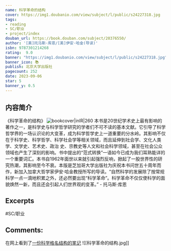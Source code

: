 ```yaml
---
name: 科学革命的结构
cover: https://img1.doubanio.com/view/subject/l/public/s24227318.jpg
tags: 
- reading
- SC/职业
- project/index
douban_url: https://book.douban.com/subject/20376550/
author: '[美]托马斯·库恩/[美]伊安·哈金(导读)'
isbn: 9787301214268
rating:  9.0 
banner: "https://img1.doubanio.com/view/subject/l/public/s24227318.jpg"
banner_icon: 📚
publish: 北京大学出版社
pagecount: 252
date: 2023-09-06
star: 5
banner_y: 0.5
---
```

## 内容简介
《科学革命的结构》
![bookcover|inlR|260](https://img1.doubanio.com/view/subject/l/public/s24227318.jpg)
本书是20世纪学术史上最有影响的著作之一，是科学史与科学哲学研究的学者们不可不读的基本文献。它引导了科学哲学界的一场认识论的大变革，成为科学哲学史上一道重要的分水岭。其影响不仅在于科学史、科学哲学、科学社会学等相关领域，而且延伸到社会学、文化人类学、文学史、艺术史、政治 史、宗教史等人文和社会科学领域，甚至在社会公众领域也产生了深刻的影响。书中提出的“范式转换”一语如今已成为我们耳熟能详的一个重要词汇。本书自1962年面世以来就引起强烈反响，掀起了一股世界性的研究热潮，其影响至今不衰。本版是芝加哥大学出版社为庆祝本书问世五十周年而作，新加入加拿大哲学家伊安·哈金教授所写的导读。“自然科学的发展除了按常规科学一点一滴地积累之外，还必然要出现“科学革命”。科学革命不仅仅使科学的面貌焕然一新，而且还会引起人们世界观的变革。” - 托马斯·库恩

## Excerpts

#SC/职业 
## Comments:

在网上看到了[一份科学格名结构的笔记](http://reading.geek-docs.com/philosophy/the-structure-of-scientific-revolutions.html)
![[科学革命的结构.jpg]]